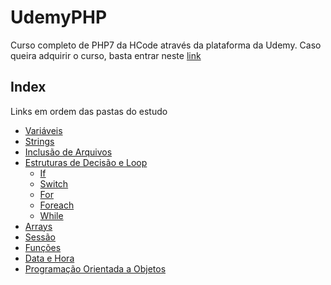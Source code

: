# UdemyPHP
Curso completo de PHP7 da HCode através da plataforma da Udemy. Caso queira adquirir o curso, basta entrar neste [link](https://www.udemy.com/curso-php-7-online/)

## Index
Links em ordem das pastas do estudo

- [Variáveis](Variáveis)
- [Strings](Strings)
- [Inclusão de Arquivos](Include-Require)
- [Estruturas de Decisão e Loop](Decisao-Loop)
  - [If](Decisao-Loop/If)
  - [Switch](Decisao-Loop/Switch)
  - [For](Decisao-Loop/For)
  - [Foreach](Decisao-Loop/Foreach)
  - [While](Decisao-Loop/While)
- [Arrays](Arrays)
- [Sessão](Session)
- [Funções](Funcoes)
- [Data e Hora](Data)
- [Programação Orientada a Objetos](POO)
